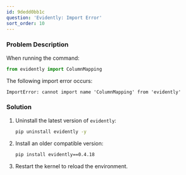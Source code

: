 ```yaml
---
id: 9dedd0bb1c
question: 'Evidently: Import Error'
sort_order: 10
---
```


### Problem Description

When running the command:

```python
from evidently import ColumnMapping
```

The following import error occurs:

```plaintext
ImportError: cannot import name 'ColumnMapping' from 'evidently'
```

### Solution

1. Uninstall the latest version of `evidently`:
   
   ```bash
   pip uninstall evidently -y
   ```

2. Install an older compatible version:
   
   ```bash
   pip install evidently==0.4.18
   ```

3. Restart the kernel to reload the environment.